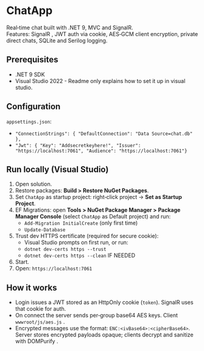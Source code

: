 # ChatApp

Real‑time chat built with .NET 9, MVC and SignalR.  
Features: SignalR , JWT auth via cookie, AES‑GCM client encryption, private direct chats, SQLite and Serilog logging.

## Prerequisites
- .NET 9 SDK
- Visual Studio 2022 - Readme only explains how to set it up in visual studio.

## Configuration
`appsettings.json`:
- `"ConnectionStrings": { "DefaultConnection": "Data Source=chat.db" },`
- `"Jwt": { "Key": "Addsecretkeyhere!", "Issuer": "https://localhost:7061", "Audience": "https://localhost:7061"}`

## Run locally (Visual Studio)
1. Open solution.
2. Restore packages: __Build > Restore NuGet Packages__.
3. Set `ChatApp` as startup project: right‑click project → __Set as Startup Project__.
4. EF Migrations: open __Tools > NuGet Package Manager > Package Manager Console__ (select `ChatApp` as Default project) and run:
   - `Add-Migration InitialCreate` (only first time)
   - `Update-Database`
5. Trust dev HTTPS certificate (required for secure cookie):
   - Visual Studio prompts on first run, or run:  
    - `dotnet dev-certs https --trust`
    - `dotnet dev-certs https --clean` IF NEEDED
6. Start.
7. Open: `https://localhost:7061`


## How it works
- Login issues a JWT stored as an HttpOnly cookie (`token`). SignalR uses that cookie for auth.
- On connect the server sends per‑group base64 AES keys. Client `wwwroot/js/aes.js` .
- Encrypted messages use the format: `ENC:<ivBase64>:<cipherBase64>`. Server stores encrypted payloads opaque; clients decrypt and sanitize with DOMPurify .
